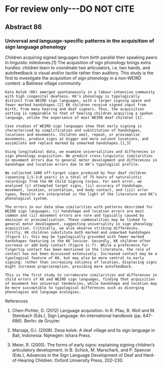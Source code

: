 # For review only---DO NOT CITE

## Abstract 86

### Universal and language-specific patterns in the acquisition of sign language phonology

Children acquiring signed languages from birth parallel their speaking peers in linguistic milestones.[1] The acquisition of sign phonology brings extra hurdles: children learn to coordinate two articulators, i.e. two hands, and autofeedback is visual and/or tactile rather than auditory. This study is the first to investigate the acquisition of sign phonology in a non-WEIRD context: a Balinese village community. 

	Kata Kolok (KK) emerged spontaneously in a labour-intensive community with high congenital deafness. KK’s phonology is typologically distinct from WEIRD sign languages, with a larger signing space and fewer marked handshapes.[2] KK children receive signed input from birth, from many hearing and deaf signers. Thus, the acquisition setting is comparable to that of hearing children acquiring a spoken language, unlike the experience of most WEIRD deaf children [1]. 

	Case studies of WEIRD sign languages show that early signing is characterised by simplification and substitution of handshapes, locations and movements. Children omit, repeat, or proximalise movements, produce signs at bigger and more salient locations, and assimilate and replace marked by unmarked handshapes.[1,3] 

	Using longitudinal data, we examine universalities and differences in sign phonology acquisition. We predict cross-linguistic similarities in movement errors due to general motor development and differences in handshape and location errors due to KK’s typological profile.  

	We collected 1400 off-target signs produced by four deaf children (spanning 1;5-3;0 years) in a total of 75 hours of naturalistic recordings from the KK Child Signing Corpus. For each error, we analysed (i) attempted target signs, (ii) accuracy of handshape, movement, location, orientation, and body contact, and (iii) error types. Results are interpreted in the light of the literature and KK’s phonological system. 

	The errors in our data show similarities with patterns described for WEIRD sign languages; (i) handshape and location errors are most common and (ii) movement errors are rare and typically caused by omission or proximalisation. These commonalities may be linked to general motor development, suggesting universality in sign phonology acquisition. Critically, we also observe striking differences. Firstly, KK children substitute both marked and unmarked handshapes (Figure 1); this may be typologically grounded with fewer marked handshapes featuring in the KK lexicon. Secondly, KK children often increase or add body contact (Figure 1c-f). While a preference for fingertip contact has been mentioned in the literature, the role of contact has not been discussed extensively. Increased contact may be a typological feature of KK, but may also be more central to early signing: rather than increasing saliency of location, displacing signs might increase proprioception, providing more autofeedback.

	This is the first study to corroborate similarities and differences in child errors of KK and WEIRD sign languages, finding that acquisition of movement has universal tendencies, while handshape and location may be more susceptible to typological differences such as diverging phonologies and language ecologies.



References

1.	Chen-Pichler, D. (2012) Language acquisition. In R. Pfau, B. Woll and M. Steinbach (Eds.), Sign Language: An international handbook (pp. 647-686). Berlin: de Gruyter.

2.	Marsaja, G.I. (2008). Desa kolok: A deaf village and its sign language in Bali, Indonesia. Nijmegen: Ishara Press.

3.	Meier, R. (2005). The forms of early signs: explaining signing children’s articulatory development. In B. Schick, M. Marschark, and P. Spencer (Eds.), Advances in the Sign Language Development of Deaf and Hard-of-Hearing Children. Oxford University Press, 202–230.
